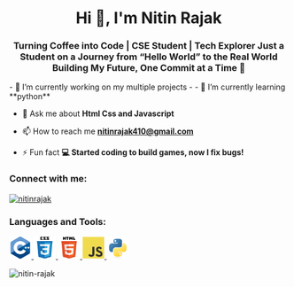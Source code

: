 <h1 align="center">Hi 👋, I'm Nitin Rajak</h1>
<h3 align="center">Turning Coffee into Code | CSE Student | Tech Explorer Just a Student on a Journey from “Hello World” to the Real World Building My Future, One Commit at a Time 🚀</h3>
- 🔭 I’m currently working on my multiple projects
- 
- 🌱 I’m currently learning **python**

- 💬 Ask me about **Html Css and Javascript**

- 📫 How to reach me **nitinrajak410@gmail.com**

- ⚡ Fun fact **💻 Started coding to build games, now I fix bugs!**

<h3 align="left">Connect with me:</h3>
<p align="left">
<a href="https://linkedin.com/in/nitinrajak" target="blank"><img align="center" src="https://raw.githubusercontent.com/rahuldkjain/github-profile-readme-generator/master/src/images/icons/Social/linked-in-alt.svg" alt="nitinrajak" height="30" width="40" /></a>
</p>

<h3 align="left">Languages and Tools:</h3>
<p align="left"> <a href="https://www.w3schools.com/cpp/" target="_blank" rel="noreferrer"> <img src="https://raw.githubusercontent.com/devicons/devicon/master/icons/cplusplus/cplusplus-original.svg" alt="cplusplus" width="40" height="40"/> </a> <a href="https://www.w3schools.com/css/" target="_blank" rel="noreferrer"> <img src="https://raw.githubusercontent.com/devicons/devicon/master/icons/css3/css3-original-wordmark.svg" alt="css3" width="40" height="40"/> </a> <a href="https://www.w3.org/html/" target="_blank" rel="noreferrer"> <img src="https://raw.githubusercontent.com/devicons/devicon/master/icons/html5/html5-original-wordmark.svg" alt="html5" width="40" height="40"/> </a> <a href="https://developer.mozilla.org/en-US/docs/Web/JavaScript" target="_blank" rel="noreferrer"> <img src="https://raw.githubusercontent.com/devicons/devicon/master/icons/javascript/javascript-original.svg" alt="javascript" width="40" height="40"/> </a> <a href="https://www.python.org" target="_blank" rel="noreferrer"> <img src="https://raw.githubusercontent.com/devicons/devicon/master/icons/python/python-original.svg" alt="python" width="40" height="40"/> </a> </p>

<p><img align="center" src="https://github-readme-stats.vercel.app/api/top-langs?username=nitin-rajak&show_icons=true&locale=en&layout=compact" alt="nitin-rajak" /></p>
